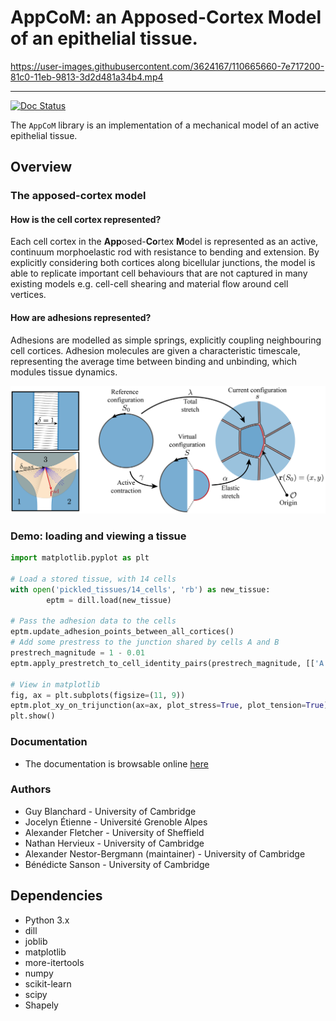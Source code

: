 # AppCoM: an **App**osed-**Co**rtex **M**odel of an epithelial tissue.

https://user-images.githubusercontent.com/3624167/110665660-7e717200-81c0-11eb-9813-3d2d481a34b4.mp4

<hr/>

[![Doc Status](https://readthedocs.org/projects/appcom/badge/?version=latest)](https://appcom.readthedocs.io/en/latest/)

The `AppCoM` library is an implementation of a mechanical model of an active epithelial tissue.  

## Overview

### The apposed-cortex model

#### How is the cell cortex represented?

Each cell cortex in the **App**osed-**Co**rtex **M**odel is represented as an active, continuum morphoelastic rod with resistance to bending and extension.  By explicitly considering both cortices along bicellular junctions, the model is able to replicate important cell behaviours that are not captured in many existing models e.g. cell-cell shearing and material flow around cell vertices.

#### How are adhesions represented?

Adhesions are modelled as simple springs, explicitly coupling neighbouring cell cortices.  Adhesion molecules are given a characteristic timescale, representing the average time between binding and unbinding, which modules tissue dynamics.

![AppCoM](docs/Figures/model.png)

### Demo: loading and viewing a tissue

```python
import matplotlib.pyplot as plt

# Load a stored tissue, with 14 cells
with open('pickled_tissues/14_cells', 'rb') as new_tissue:
        eptm = dill.load(new_tissue)

# Pass the adhesion data to the cells
eptm.update_adhesion_points_between_all_cortices()
# Add some prestress to the junction shared by cells A and B
prestrech_magnitude = 1 - 0.01
eptm.apply_prestretch_to_cell_identity_pairs(prestrech_magnitude, [['A','B']])

# View in matplotlib
fig, ax = plt.subplots(figsize=(11, 9))
eptm.plot_xy_on_trijunction(ax=ax, plot_stress=True, plot_tension=True)
plt.show()
```

### Documentation

* The documentation is browsable online [here](https://appcom.readthedocs.io/en/latest/)

### Authors

* Guy Blanchard - University of Cambridge
* Jocelyn Étienne - Université Grenoble Alpes
* Alexander Fletcher - University of Sheffield
* Nathan Hervieux - University of Cambridge
* Alexander Nestor-Bergmann (maintainer) - University of Cambridge
* Bénédicte Sanson - University of Cambridge

## Dependencies

- Python 3.x
- dill
- joblib
- matplotlib
- more-itertools
- numpy
- scikit-learn
- scipy
- Shapely
